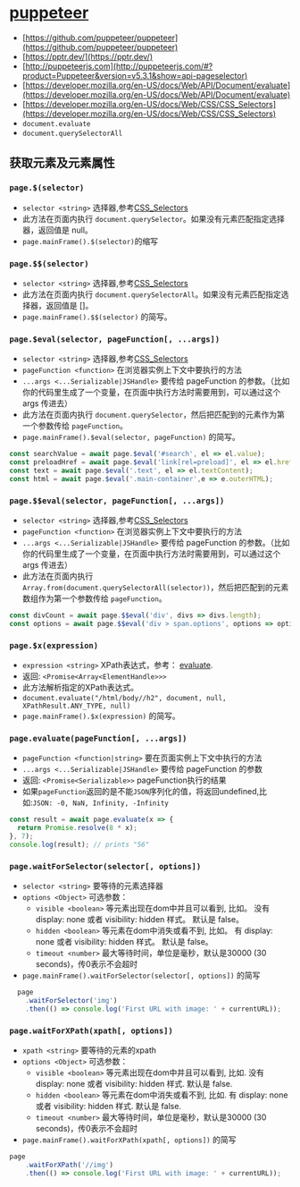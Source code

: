 # [puppeteer](https://github.com/puppeteer/puppeteer)

- [https://github.com/puppeteer/puppeteer](https://github.com/puppeteer/puppeteer)
- [https://pptr.dev/](https://pptr.dev/)
- [http://puppeteerjs.com](http://puppeteerjs.com/#?product=Puppeteer&version=v5.3.1&show=api-pageselector)
- [https://developer.mozilla.org/en-US/docs/Web/API/Document/evaluate](https://developer.mozilla.org/en-US/docs/Web/API/Document/evaluate)
- [https://developer.mozilla.org/en-US/docs/Web/CSS/CSS_Selectors](https://developer.mozilla.org/en-US/docs/Web/CSS/CSS_Selectors)
- `document.evaluate`
- `document.querySelectorAll`

## 获取元素及元素属性

### `page.$(selector)`

- `selector <string>` 选择器,参考[CSS_Selectors](https://developer.mozilla.org/en-US/docs/Web/CSS/CSS_Selectors)
- 此方法在页面内执行 `document.querySelector`。如果没有元素匹配指定选择器，返回值是 null。
- `page.mainFrame().$(selector)`的缩写

### `page.$$(selector)`

- `selector <string>` 选择器,参考[CSS_Selectors](https://developer.mozilla.org/en-US/docs/Web/CSS/CSS_Selectors)
- 此方法在页面内执行 `document.querySelectorAll`。如果没有元素匹配指定选择器，返回值是 []。
- `page.mainFrame().$$(selector)` 的简写。

### `page.$eval(selector, pageFunction[, ...args])`

- `selector <string>` 选择器,参考[CSS_Selectors](https://developer.mozilla.org/en-US/docs/Web/CSS/CSS_Selectors)
- `pageFunction <function>` 在浏览器实例上下文中要执行的方法
- `...args <...Serializable|JSHandle>` 要传给 pageFunction 的参数。（比如你的代码里生成了一个变量，在页面中执行方法时需要用到，可以通过这个 args 传进去）
- 此方法在页面内执行 `document.querySelector`，然后把匹配到的元素作为第一个参数传给 `pageFunction`。
- `page.mainFrame().$eval(selector, pageFunction)` 的简写。

```js
const searchValue = await page.$eval('#search', el => el.value);
const preloadHref = await page.$eval('link[rel=preload]', el => el.href);
const text = await page.$eval('.text', el => el.textContent);
const html = await page.$eval('.main-container',e => e.outerHTML);
```

### `page.$$eval(selector, pageFunction[, ...args])`

- `selector <string>` 选择器,参考[CSS_Selectors](https://developer.mozilla.org/en-US/docs/Web/CSS/CSS_Selectors)
- `pageFunction <function>` 在浏览器实例上下文中要执行的方法
- `...args <...Serializable|JSHandle>` 要传给 pageFunction 的参数。（比如你的代码里生成了一个变量，在页面中执行方法时需要用到，可以通过这个 args 传进去）
- 此方法在页面内执行 `Array.from(document.querySelectorAll(selector))`，然后把匹配到的元素数组作为第一个参数传给 `pageFunction`。

```js
const divCount = await page.$$eval('div', divs => divs.length);
const options = await page.$$eval('div > span.options', options => options.map(option => option.textContent))
```

### `page.$x(expression)`

- `expression <string>` XPath表达式，参考： [evaluate](https://developer.mozilla.org/en-US/docs/Web/API/Document/evaluate).
- 返回: `<Promise<Array<ElementHandle>>>`
- 此方法解析指定的XPath表达式。
- `document.evaluate("/html/body//h2", document, null, XPathResult.ANY_TYPE, null)`
- `page.mainFrame().$x(expression)` 的简写。

### `page.evaluate(pageFunction[, ...args])`

- `pageFunction <function|string>` 要在页面实例上下文中执行的方法
- `...args <...Serializable|JSHandle>` 要传给 pageFunction 的参数
- 返回: `<Promise<Serializable>>` pageFunction执行的结果
- 如果`pageFunction`返回的是不能`JSON`序列化的值，将返回undefined,比如:`JSON: -0, NaN, Infinity, -Infinity`

```js
const result = await page.evaluate(x => {
  return Promise.resolve(8 * x);
}, 7);
console.log(result); // prints "56"
```

### `page.waitForSelector(selector[, options])`

- `selector <string>` 要等待的元素选择器
- `options <Object>` 可选参数：
  - `visible <boolean>` 等元素出现在dom中并且可以看到, 比如。 没有 display: none 或者 visibility: hidden 样式。 默认是 false。
  - `hidden <boolean>` 等元素在dom中消失或看不到, 比如。 有 display: none 或者 visibility: hidden 样式。 默认是 false。
  - `timeout <number>` 最大等待时间，单位是毫秒，默认是30000 (30 seconds)，传0表示不会超时
- `page.mainFrame().waitForSelector(selector[, options])` 的简写

```js
  page
    .waitForSelector('img')
    .then(() => console.log('First URL with image: ' + currentURL));
```

### `page.waitForXPath(xpath[, options])`

- `xpath <string>` 要等待的元素的xpath
- `options <Object>` 可选参数：
  - `visible <boolean>` 等元素出现在dom中并且可以看到, 比如. 没有 display: none 或者 visibility: hidden 样式. 默认是 false.
  - `hidden <boolean>` 等元素在dom中消失或看不到, 比如. 有 display: none 或者 visibility: hidden 样式. 默认是 false.
  - `timeout <number>` 最大等待时间，单位是毫秒，默认是30000 (30 seconds)，传0表示不会超时
- `page.mainFrame().waitForXPath(xpath[, options])` 的简写

```js
page
    .waitForXPath('//img')
    .then(() => console.log('First URL with image: ' + currentURL));
```
